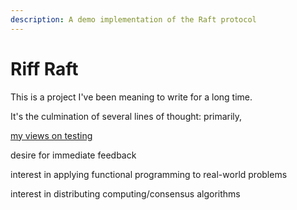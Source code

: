 ```yaml
---
description: A demo implementation of the Raft protocol
---
```


# Riff Raft

This is a project I've been meaning to write for a long time.

It's the culmination of several lines of thought: primarily, 

[my views on testing](i-hate-tdd.md)

desire for immediate feedback

interest in applying functional programming to real-world problems

interest in distributing computing/consensus algorithms

